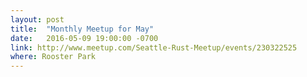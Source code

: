 ```yaml
---
layout: post
title:  "Monthly Meetup for May"
date:   2016-05-09 19:00:00 -0700
link: http://www.meetup.com/Seattle-Rust-Meetup/events/230322525
where: Rooster Park
---
```

